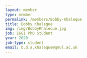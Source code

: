 ```yaml
---
layout: member
type: member
permalink: /members/Bobby-Khaleque
title: Bobby Khaleque
img: /img/BobbyKhaleque.jpg
job: IGGI PhD Student
year: 2020
job-type: student
email: b.d.a.khaleque@qmul.ac.uk
---
```

